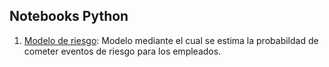 ## Notebooks Python

1. [Modelo de riesgo](https://github.com/DaniloAndress/InteligenciaDeNegocios/blob/master/Notebooks/Modelo%20Riesgo.ipynb): Modelo mediante el cual se estima la probabildad de cometer eventos de riesgo para los empleados.
